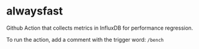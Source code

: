 # alwaysfast

Github Action that collects metrics in InfluxDB for performance regression.

To run the action, add a comment with the trigger word: `/bench`
